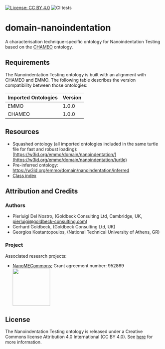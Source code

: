[![License: CC BY 4.0](https://img.shields.io/badge/License-CC%20BY%204.0-lightgrey.svg)](https://creativecommons.org/licenses/by/4.0/)
![CI tests](https://github.com/emmo-repo/domain-characterisation-methodology/workflows/Check%20conventions/badge.svg)


# domain-nanoindentation
A characterisation technique-specific ontology for Nanoindentation Testing based on the [CHAMEO](https://github.com/emmo-repo/domain-characterisation-methodology) ontology.


## Requirements

The Nanoindentation Testing ontology is built with an alignment with CHAMEO and EMMO. The following table describes the version compatibility between those ontologies:

| Imported Ontologies | Version           |
| ------------------- | ----------------- |
| EMMO                | 1.0.0             |
| CHAMEO              | 1.0.0             |


## Resources
- Squashed ontology (all imported ontologies included in the same turtle file for fast and robust loading):
[https://w3id.org/emmo/domain/nanoindentation/](https://w3id.org/emmo/domain/nanoindentation/turtle)
- Pre-inferred ontology: https://w3id.org/emmo/domain/nanoindentation/inferred
- [Class index](https://w3id.org/emmo/domain/nanoindentation/)


## Attribution and Credits

### Authors
- Pierluigi Del Nostro, (Goldbeck Consulting Ltd, Cambridge, UK, pierluigi@goldbeck-consulting.com)
- Gerhard Goldbeck, (Goldbeck Consulting Ltd, UK)
- Georgios Kostantopoulos, (National Technical University of Athens, GR)


### Project
Associated research projects:
- [NanoMECommons](https://www.nanomecommons.net/); Grant agreement number: 952869 <img src="https://www.nanomecommons.net/wp-content/uploads/2021/04/web-logo2-1.jpg"  width="120">


## License

The Nanoindentation Testing ontology is released under a Creative Commons license Attribution 4.0 International (CC BY 4.0). See [here](https://creativecommons.org/licenses/by/4.0/legalcode) for more information.
